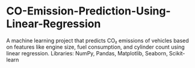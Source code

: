 # CO-Emission-Prediction-Using-Linear-Regression
A machine learning project that predicts CO₂ emissions of vehicles based on features like engine size, fuel consumption, and cylinder count using linear regression. Libraries: NumPy, Pandas, Matplotlib, Seaborn, Scikit-learn
